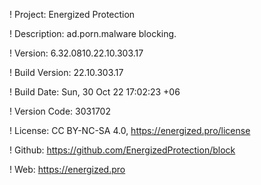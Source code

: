! Project: Energized Protection

! Description: ad.porn.malware blocking.

! Version: 6.32.0810.22.10.303.17

! Build Version: 22.10.303.17

! Build Date: Sun, 30 Oct 22 17:02:23 +06

! Version Code: 3031702

! License: CC BY-NC-SA 4.0, https://energized.pro/license

! Github: https://github.com/EnergizedProtection/block

! Web: https://energized.pro
